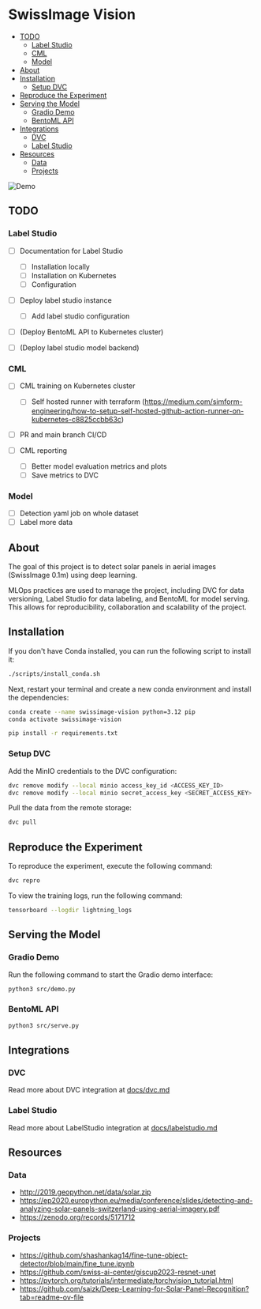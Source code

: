# SwissImage Vision

- [TODO](#todo)
  - [Label Studio](#label-studio)
  - [CML](#cml)
  - [Model](#model)
- [About](#about)
- [Installation](#installation)
  - [Setup DVC](#setup-dvc)
- [Reproduce the Experiment](#reproduce-the-experiment)
- [Serving the Model](#serving-the-model)
  - [Gradio Demo](#gradio-demo)
  - [BentoML API](#bentoml-api)
- [Integrations](#integrations)
  - [DVC](#dvc)
  - [Label Studio](#label-studio-1)
- [Resources](#resources)
  - [Data](#data)
  - [Projects](#projects)

![Demo](media/demo.png)

## TODO

### Label Studio

- [ ] Documentation for Label Studio

  - [ ] Installation locally
  - [ ] Installation on Kubernetes
  - [ ] Configuration

- [ ] Deploy label studio instance
  - [ ] Add label studio configuration
- [ ] (Deploy BentoML API to Kubernetes cluster)
- [ ] (Deploy label studio model backend)

### CML

- [ ] CML training on Kubernetes cluster
  - [ ] Self hosted runner with terraform (https://medium.com/simform-engineering/how-to-setup-self-hosted-github-action-runner-on-kubernetes-c8825ccbb63c)
- [ ] PR and main branch CI/CD
- [ ] CML reporting

  - [ ] Better model evaluation metrics and plots
  - [ ] Save metrics to DVC

### Model

- [ ] Detection yaml job on whole dataset
- [ ] Label more data

## About

The goal of this project is to detect solar panels in aerial images (SwissImage 0.1m) using deep learning.

MLOps practices are used to manage the project, including DVC for data versioning, Label Studio for data labeling, and BentoML for model serving. This allows for reproducibility, collaboration and scalability of the project.

## Installation

If you don't have Conda installed, you can run the following script to install it:

```bash
./scripts/install_conda.sh
```

Next, restart your terminal and create a new conda environment and install the dependencies:

```bash
conda create --name swissimage-vision python=3.12 pip
conda activate swissimage-vision
```

```bash
pip install -r requirements.txt
```

### Setup DVC

Add the MinIO credentials to the DVC configuration:

```bash
dvc remove modify --local minio access_key_id <ACCESS_KEY_ID>
dvc remove modify --local minio secret_access_key <SECRET_ACCESS_KEY>
```

Pull the data from the remote storage:

```bash
dvc pull
```

## Reproduce the Experiment

To reproduce the experiment, execute the following command:

```bash
dvc repro
```

To view the training logs, run the following command:

```bash
tensorboard --logdir lightning_logs
```

## Serving the Model

### Gradio Demo

Run the following command to start the Gradio demo interface:

```bash
python3 src/demo.py
```

### BentoML API

```bash
python3 src/serve.py
```

## Integrations

### DVC

Read more about DVC integration at [docs/dvc.md](docs/dvc.md)

### Label Studio

Read more about LabelStudio integration at [docs/labelstudio.md](docs/labelstudio.md)

## Resources

### Data

- http://2019.geopython.net/data/solar.zip
- https://ep2020.europython.eu/media/conference/slides/detecting-and-analyzing-solar-panels-switzerland-using-aerial-imagery.pdf
- https://zenodo.org/records/5171712

### Projects

- https://github.com/shashankag14/fine-tune-object-detector/blob/main/fine_tune.ipynb
- https://github.com/swiss-ai-center/giscup2023-resnet-unet
- https://pytorch.org/tutorials/intermediate/torchvision_tutorial.html
- https://github.com/saizk/Deep-Learning-for-Solar-Panel-Recognition?tab=readme-ov-file
